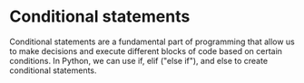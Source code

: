 # Conditional statements

Conditional statements are a fundamental part of programming that allow us to make decisions and execute different blocks of code based on certain conditions. In Python, we can use if, elif ("else if"), and else to create conditional statements.

